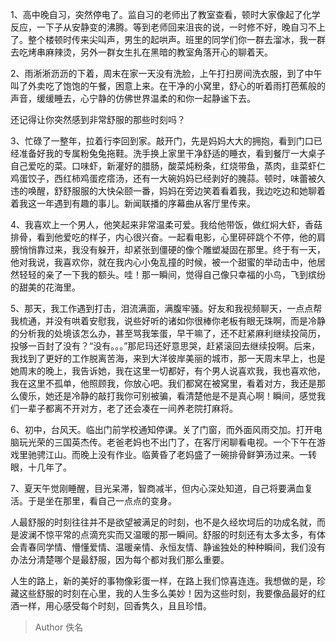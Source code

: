 1、高中晚自习，突然停电了。监自习的老师出了教室查看，顿时大家像起了化学反应，一下子从安静变的沸腾。等到老师回来沮丧的说，一时修不好，晚自习不上了。整个楼顿时传来尖叫声，男生的起哄声。班里的同学们你一群去溜冰，我一群去吃烤串麻辣烫，另外一群女生扎在黑暗的教室角落开心的聊着天。  
  
2、雨淅淅沥沥的下着，周末在家一天没有洗脸，上午打扫房间洗衣服，到了中午叫了外卖吃了饱饱的午餐，困意上来。在干净的小窝里，舒心的听着雨打芭蕉般的声音，缓缓睡去，心宁静的仿佛世界温柔的和你一起静谧下去。  
  
还记得让你突然感到非常舒服的那些时刻吗？  
  
3、忙碌了一整年，拉着行李回到家。敲开门，先是妈妈大大的拥抱，看到门口已经准备好我的专属粉兔兔拖鞋。洗手换上家里干净舒适的睡衣，看到餐厅一大桌子自己爱吃的菜。口味虾，新灌好的腊肠，酸菜炖粉条，红烧带鱼，蒸肉，韭菜虾仁鸡蛋饺子，西红柿鸡蛋疙瘩汤，还有一大碗妈妈已经剥好的腌蒜。顿时，味蕾被久违的唤醒，舒舒服服的大快朵颐一番，妈妈在旁边笑着看着我，我边吃边和她聊着着我这一年遇到有趣的事儿。新闻联播的序幕曲从客厅里传来。  
  
4、我喜欢上一个男人，他笑起来非常温柔可爱。我给他带饭，做红焖大虾，香菇排骨，看到他爱吃的样子，内心很兴奋。一起看电影，心里砰砰跳个不停，他的肩膀悄悄靠过来，我没有躲开，却紧张到僵硬的像个雕塑凝固在那里。终于有一天，他对我说，我喜欢你，就在我内心小兔乱撞的时候，被一个甜蜜的举动击中，他居然轻轻的亲了一下我的额头。哇！那一瞬间，觉得自己像只幸福的小鸟，飞到缤纷的甜美的花海里。  
  
5、那天，我工作遇到打击，泪流满面，满腹牢骚。好友和我视频聊天，一点点帮我梳通，并没有哄着安慰我，说些好听的诸如你很棒你老板有眼无珠啊，而是冷静的分析我的处境该怎么办，甚至骂我笨蛋，早干嘛了，还不赶紧麻利继续投简历，投够一百封了没有？“没有。。。”那尼玛还好意思哭，赶紧滚回去继续投啊。后来，我找到了更好的工作脱离苦海，来到大洋彼岸美丽的城市，那一天周末早上，也是她周末的晚上，我告诉她，我在这里一切都好，有个男人说喜欢我，我也喜欢他，我在这里不孤单，他照顾我，你放心吧。我们都窝在被窝里，看着对方，我还是那么傻乐，她还是冷静的敲打我你可别被骗，看清楚他是不是真心啊！瞬间，感觉我们一辈子都离不开对方，老了还会凑在一间养老院打麻将。  
  
6、初中，台风天。临出门前学校通知停课。关了门窗，而外面风雨交加。打开电脑玩光荣的三国英杰传。老爸老妈也不出门了，在客厅闲聊看电视。一个下午在游戏里驰骋江山。而晚上没有作业。临黄昏了老妈盛了一碗排骨鲜笋汤过来。一转眼，十几年了。  
  
7、夏天午觉刚睡醒，目光呆滞，智商减半，但内心深处知道，自己将要满血复活。于是坐在那里，看自己一点点的变身。  
  
人最舒服的时刻往往并不是欲望被满足的时刻，也不是久经坎坷后的功成名就，而是波澜不惊平常的点滴充实而又温暖的那一瞬间。舒服的时刻还有太多太多，有体会青春同学情、懵懂爱情、温暖亲情、永恒友情、静谧独处的种种瞬间，我们没有办法分清楚哪个是最舒服，因为每个都对我们那么重要。  
  
人生的路上，新的美好的事物像彩蛋一样，在路上我们惊喜连连。我想做的是，珍藏这些舒服的时刻在心里，我的人生多么美妙！因为这些时刻，我要像品最好的红酒一样，用心感受每个时刻，回香隽久，且且珍惜。

> Author 佚名